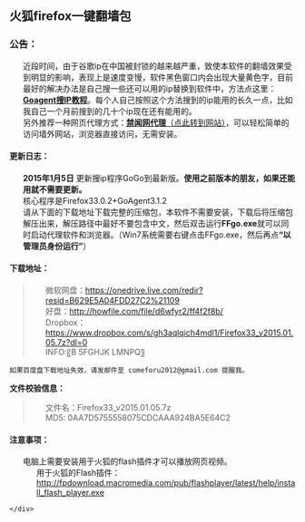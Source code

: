 <div class="markdown-body">
      <h2>火狐firefox一键翻墙包</h2>

<h3>
<a id="user-content-公告" class="anchor" href="#%E5%85%AC%E5%91%8A" aria-hidden="true"><span class="octicon octicon-link"></span></a>公告：</h3>

<ul class="task-list">
	<li>近段时间，由于谷歌ip在中国被封锁的越来越严重，致使本软件的翻墙效果受到明显的影响，表现上是速度变慢，软件黑色窗口内会出现大量黄色字，目前最好的解决办法是自己搜一些还可以用的ip替换到软件中，方法点这里：<strong><a href="https://github.com/bannedbook/fanqiang/wiki/Goagent%E6%90%9CIP%E6%95%99%E7%A8%8B">Goagent搜IP教程</a></strong>。每个人自己按照这个方法搜到的ip能用的长久一点，比如我自己一个月前搜到的几十个ip现在还有能用的。</li>
	<li>另外推荐一种网页代理方式：<a href="https://pipes.yahoo.com/pipes/pipe.run?_id=51ba298b5d6db69cef1e7d0a376c7542"><strong>禁闻网代理</strong>（点此转到网站）</a>，可以轻松简单的访问墙外网站，浏览器直接访问，无需安装。</li>
</ul>

<h4>
<a id="user-content-更新日志" class="anchor" href="#%E6%9B%B4%E6%96%B0%E6%97%A5%E5%BF%97" aria-hidden="true"><span class="octicon octicon-link"></span></a>更新日志：</h4>

<ul class="task-list">
<li>
<strong>2015年1月5日</strong> 更新搜ip程序GoGo到最新版。<strong>使用之前版本的朋友，如果还能用就不需要更新。</strong>
</li>
<li>核心程序是Firefox33.0.2+GoAgent3.1.2</li>
<li>请从下面的下载地址下载完整的压缩包，本软件不需要安装，下载后将压缩包解压出来，解压路径中最好不要包含中文，然后双击运行<strong>FFgo.exe</strong>就可以同时启动代理软件和浏览器。（Win7系统需要右键点击FFgo.exe，然后再点<strong>“以管理员身份运行”</strong>）</li>
</ul>

<h4>
<a id="user-content-下载地址" class="anchor" href="#%E4%B8%8B%E8%BD%BD%E5%9C%B0%E5%9D%80" aria-hidden="true"><span class="octicon octicon-link"></span></a>下载地址：</h4>

<blockquote>
<ul class="task-list">
<li>微软网盘：<a href="https://onedrive.live.com/redir?resid=B629E5A04FDD27C2%21109">https://onedrive.live.com/redir?resid=B629E5A04FDD27C2%21109</a></li>
<li>好盘：<a href="http://howfile.com/file/d6wfyr2/ff4f2f8b/">http://howfile.com/file/d6wfyr2/ff4f2f8b/</a>
</li>
<li>Dropbox：<a href="https://www.dropbox.com/s/gh3aqlqich4mdl1/Firefox33_v2015.01.05.7z?dl=0">https://www.dropbox.com/s/gh3aqlqich4mdl1/Firefox33_v2015.01.05.7z?dl=0</a>
</li>
<li>INFO:〖B 5FGHJK  LMNPQ〗</li>
</ul>
</blockquote>

<p><code>如果百度盘下载地址失效，请发邮件至 comeforu2012@gmail.com 提醒我。</code></p>

<p><strong>文件校验信息：</strong></p>

<blockquote>
<ul class="task-list">
<li>文件名：Firefox33_v2015.01.05.7z</li>
<li>MD5: 0AA7D5755558075CDCAAA924BA5E64C2</li>
</ul>
</blockquote>

<h4>
<a id="user-content-注意事项" class="anchor" href="#%E6%B3%A8%E6%84%8F%E4%BA%8B%E9%A1%B9" aria-hidden="true"><span class="octicon octicon-link"></span></a>注意事项：</h4>

<ul class="task-list">
<li>电脑上需要安装用于火狐的flash插件才可以播放网页视频。

<ul class="task-list">
<li> 用于火狐的Flash插件：<a href="http://fpdownload.macromedia.com/pub/flashplayer/latest/help/install_flash_player.exe">http://fpdownload.macromedia.com/pub/flashplayer/latest/help/install_flash_player.exe</a>
</li>
</ul>
</li>
</ul>

    </div>